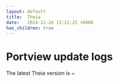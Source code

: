 ```yaml
---
layout: default
title:  Theia
date:   2024-11-26 13:21:25 +0900
has_children: true
---
```

# Portview update logs

The latest Theia version is ~
